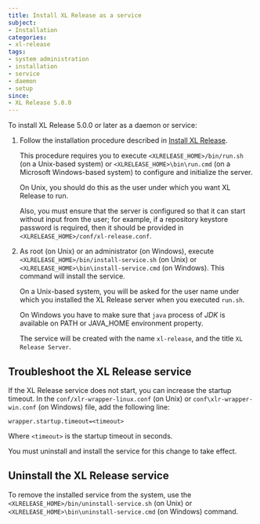 ```yaml
---
title: Install XL Release as a service
subject:
- Installation
categories:
- xl-release
tags:
- system administration
- installation
- service
- daemon
- setup
since:
- XL Release 5.0.0
---
```


To install XL Release 5.0.0 or later as a daemon or service:

1. Follow the installation procedure described in [Install XL Release](/xl-release/how-to/install-xl-release.html).

    This procedure requires you to execute `<XLRELEASE_HOME>/bin/run.sh` (on a Unix-based system) or `<XLRELEASE_HOME>\bin\run.cmd` (on a Microsoft Windows-based system) to configure and initialize the server.
    
    On Unix, you should do this as the user under which you want XL Release to run. 

    Also, you must ensure that the server is configured so that it can start without input from the user; for example, if a repository keystore password is required, then it should be provided in `<XLRELEASE_HOME>/conf/xl-release.conf`.

1. As root (on Unix) or an administrator (on Windows), execute `<XLRELEASE_HOME>/bin/install-service.sh` (on Unix) or `<XLRELEASE_HOME>\bin\install-service.cmd` (on Windows). This command will install the service.

    On a Unix-based system, you will be asked for the user name under which you installed the XL Release server when you executed `run.sh`.
    
    On Windows you have to make sure that `java` process of _JDK_ is available on PATH or JAVA_HOME environment property.

    The service will be created with the name `xl-release`, and the title `XL Release Server`.

## Troubleshoot the XL Release service

If the XL Release service does not start, you can increase the startup timeout. In the `conf/xlr-wrapper-linux.conf` (on Unix) or `conf\xlr-wrapper-win.conf` (on Windows) file, add the following line:

    wrapper.startup.timeout=<timeout>

Where `<timeout>` is the startup timeout in seconds.

You must uninstall and install the service for this change to take effect.

## Uninstall the XL Release service

To remove the installed service from the system, use the `<XLRELEASE_HOME>/bin/uninstall-service.sh` (on Unix) or `<XLRELEASE_HOME>\bin\uninstall-service.cmd` (on Windows) command.

